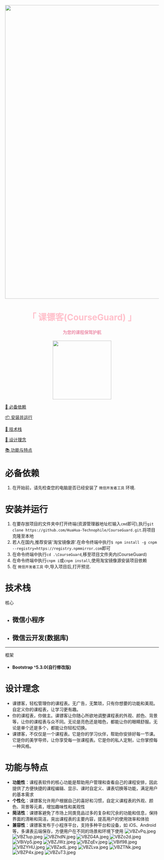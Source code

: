 <a href="https://github.com/HuaHua-Technophile/CourseGuard.git">
<img src="https://i.imgloc.com/2023/07/07/VprnIx.png" style="width:100vw;object-fit:cover;"/>
</a>
<!-- <img src="https://i.imgloc.com/2023/07/07/VppByy.png" style="position:absolute;left:0%;width:15vw;"/> -->
</span>
</div>
<h1 align="center" style="color:pink;">「 课镖客(CourseGuard) 」</h1>

<h4 align="center" style="color:#ED93AD;">为您的课程保驾护航</h4>

<div style="display:flex;justify-content:center;"><img src="https://i.imgloc.com/2023/07/07/VppHfz.jpeg" style="width:20vw;" /></div>

[🐛 必备依赖](#必备依赖)

[📦 安装并运行](#安装并运行)

[👻 技术栈](#技术栈)

[📖 设计理念](#设计理念)

[📚 功能与特点](#功能与特点)

# 必备依赖

1. 在开始前，请先检查您的电脑是否已经安装了 `微信开发者工具` 环境.

# 安装并运行

1. 在要存放项目的文件夹中打开终端(资源管理器地址栏输入`cmd`即可),执行`git clone https://github.com/HuaHua-Technophile/CourseGuard.git`.将项目克隆至本地
2. 若人在国内,推荐安装'淘宝镜像源'.在命令终端中执行`$ npm install -g cnpm --registry=https://registry.npmmirror.com`即可
3. 在命令终端中执行`cd .\CourseGuard`,移至项目文件夹内(CourseGuard)
4. 在命令终端中执行`cnpm i`或`cnpm install`,使用淘宝镜像源安装项目依赖
5. 在 `微信开发者工具` 中,导入项目后,打开预览.

# 技术栈

核心

- ## 微信小程序
- ## 微信云开发(数据库)

---

框架

- #### Bootstrap ^5.3.0(自行修改版)

# 设计理念

- 课镖客，轻松管理你的课程表。无广告，无繁琐，只有你想要的功能和美观。自定义你的课程表，让学习更有趣。
- 你的课程表，你做主。课镖客让你随心所欲地调整课程表的外观、颜色、背景等，让你的课程表与众不同。无论是亮色还是暗色，都能让你的眼睛舒服。无论是单个还是多个，都能让你轻松切换。
- 课镖客，不仅仅是一个课程表。它是你的学习伙伴，帮助你安排好每一节课。它是你的美学导师，让你享受每一张课程表。它是你的私人定制，让你掌控每一种风格。

# 功能与特点

- **功能性**：课程表软件的核心功能是帮助用户管理和查看自己的课程安排，因此提供了方便快捷的课程编辑、显示、课时自定义、课表切换等功能，满足用户的基本需求
- **个性化**：课镖客允许用户根据自己的喜好和习惯，自定义课程表的外观、颜色、背景等元素，增加趣味性和美观性
- **简洁性**：课镖客避免了市场上同类竞品过多的复杂和冗余的功能和信息，保持界面的清晰和简洁，突出课程表的主要内容，提高用户的使用效率和体验
- **兼容性**：课镖客发布于小程序平台，支持多种平台和设备，如 iOS、Android 等，多课表云端保存，方便用户在不同的场景和环境下使用
  ![VBZvPq.jpeg](https://i.imgloc.com/2023/07/08/VBZvPq.jpeg)
  ![VBZ1up.jpeg](https://i.imgloc.com/2023/07/08/VBZ1up.jpeg)
  ![VBZhdN.jpeg](https://i.imgloc.com/2023/07/08/VBZhdN.jpeg)
  ![VBZG4A.jpeg](https://i.imgloc.com/2023/07/08/VBZG4A.jpeg)
  ![VBZo2d.jpeg](https://i.imgloc.com/2023/07/08/VBZo2d.jpeg)
  ![VBiVp5.jpeg](https://i.imgloc.com/2023/07/08/VBiVp5.jpeg)
  ![VBZJWz.jpeg](https://i.imgloc.com/2023/07/08/VBZJWz.jpeg)
  ![VBZqEv.jpeg](https://i.imgloc.com/2023/07/08/VBZqEv.jpeg)
  ![VBif98.jpeg](https://i.imgloc.com/2023/07/08/VBif98.jpeg)
  ![VBZYHU.jpeg](https://i.imgloc.com/2023/07/08/VBZYHU.jpeg)
  ![VBZadL.jpeg](https://i.imgloc.com/2023/07/08/VBZadL.jpeg)
  ![VBZLva.jpeg](https://i.imgloc.com/2023/07/08/VBZLva.jpeg)
  ![VBZTNk.jpeg](https://i.imgloc.com/2023/07/08/VBZTNk.jpeg)
  ![VBZP4x.jpeg](https://i.imgloc.com/2023/07/08/VBZP4x.jpeg)
  ![VBZuT3.jpeg](https://i.imgloc.com/2023/07/08/VBZuT3.jpeg)
